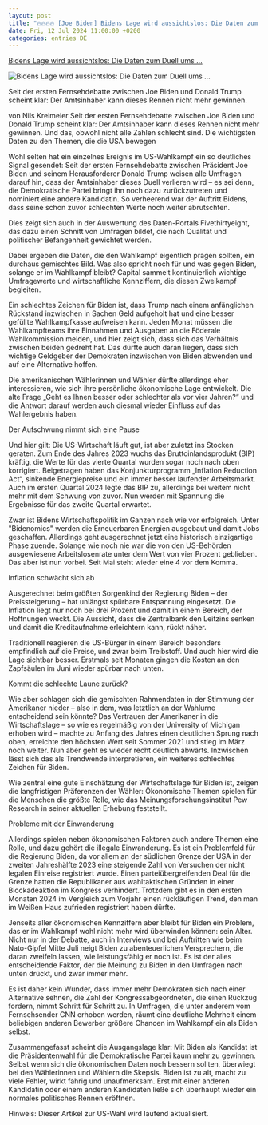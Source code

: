 ```yaml
---
layout: post
title: "🔥🔥🔥🔥 [Joe Biden] Bidens Lage wird aussichtslos: Die Daten zum Duell ums ..."
date: Fri, 12 Jul 2024 11:00:00 +0200
categories: entries DE
---
```

[Bidens Lage wird aussichtslos: Die Daten zum Duell ums ...](https://www.capital.de/wirtschaft-politik/bidens-lage-wird-aussichtslos--die-daten-zum-duell-ums-praesidentenamt-34387908.html)

![Bidens Lage wird aussichtslos: Die Daten zum Duell ums ...](https://image.capital.de/34878126/t/jJ/v2/w1440/r1.7778/-/bidennato.jpg)

Seit der ersten Fernsehdebatte zwischen Joe Biden und Donald Trump scheint klar: Der Amtsinhaber kann dieses Rennen nicht mehr gewinnen.

von Nils Kreimeier Seit der ersten Fernsehdebatte zwischen Joe Biden und Donald Trump scheint klar: Der Amtsinhaber kann dieses Rennen nicht mehr gewinnen. Und das, obwohl nicht alle Zahlen schlecht sind. Die wichtigsten Daten zu den Themen, die die USA bewegen

Wohl selten hat ein einzelnes Ereignis im US-Wahlkampf ein so deutliches Signal gesendet: Seit der ersten Fernsehdebatte zwischen Präsident Joe Biden und seinem Herausforderer Donald Trump weisen alle Umfragen darauf hin, dass der Amtsinhaber dieses Duell verlieren wird – es sei denn, die Demokratische Partei bringt ihn noch dazu zurückzutreten und nominiert eine andere Kandidatin. So verheerend war der Auftritt Bidens, dass seine schon zuvor schlechten Werte noch weiter abrutschten.

Dies zeigt sich auch in der Auswertung des Daten-Portals Fivethirtyeight, das dazu einen Schnitt von Umfragen bildet, die nach Qualität und politischer Befangenheit gewichtet werden.

Dabei ergeben die Daten, die den Wahlkampf eigentlich prägen sollten, ein durchaus gemischtes Bild. Was also spricht noch für und was gegen Biden, solange er im Wahlkampf bleibt? Capital sammelt kontinuierlich wichtige Umfragewerte und wirtschaftliche Kennziffern, die diesen Zweikampf begleiten.

Ein schlechtes Zeichen für Biden ist, dass Trump nach einem anfänglichen Rückstand inzwischen in Sachen Geld aufgeholt hat und eine besser gefüllte Wahlkampfkasse aufweisen kann. Jeden Monat müssen die Wahlkampfteams ihre Einnahmen und Ausgaben an die Föderale Wahlkommission melden, und hier zeigt sich, dass sich das Verhältnis zwischen beiden gedreht hat. Das dürfte auch daran liegen, dass sich wichtige Geldgeber der Demokraten inzwischen von Biden abwenden und auf eine Alternative hoffen.

Die amerikanischen Wählerinnen und Wähler dürfte allerdings eher interessieren, wie sich ihre persönliche ökonomische Lage entwickelt. Die alte Frage „Geht es Ihnen besser oder schlechter als vor vier Jahren?“ und die Antwort darauf werden auch diesmal wieder Einfluss auf das Wahlergebnis haben.

Der Aufschwung nimmt sich eine Pause

Und hier gilt: Die US-Wirtschaft läuft gut, ist aber zuletzt ins Stocken geraten. Zum Ende des Jahres 2023 wuchs das Bruttoinlandsprodukt (BIP) kräftig, die Werte für das vierte Quartal wurden sogar noch nach oben korrigiert. Beigetragen haben das Konjunkturprogramm „Inflation Reduction Act“, sinkende Energiepreise und ein immer besser laufender Arbeitsmarkt. Auch im ersten Quartal 2024 legte das BIP zu, allerdings bei weitem nicht mehr mit dem Schwung von zuvor. Nun werden mit Spannung die Ergebnisse für das zweite Quartal erwartet.

Zwar ist Bidens Wirtschaftspolitik im Ganzen nach wie vor erfolgreich. Unter "Bidenomics" werden die Erneuerbaren Energien ausgebaut und damit Jobs geschaffen. Allerdings geht ausgerechnet jetzt eine historisch einzigartige Phase zuende. Solange wie noch nie war die von den US-Behörden ausgewiesene Arbeitslosenrate unter dem Wert von vier Prozent geblieben. Das aber ist nun vorbei. Seit Mai steht wieder eine 4 vor dem Komma.

Inflation schwächt sich ab

Ausgerechnet beim größten Sorgenkind der Regierung Biden – der Preissteigerung – hat unlängst spürbare Entspannung eingesetzt. Die Inflation liegt nur noch bei drei Prozent und damit in einem Bereich, der Hoffnungen weckt. Die Aussicht, dass die Zentralbank den Leitzins senken und damit die Kreditaufnahme erleichtern kann, rückt näher.

Traditionell reagieren die US-Bürger in einem Bereich besonders empfindlich auf die Preise, und zwar beim Treibstoff. Und auch hier wird die Lage sichtbar besser. Erstmals seit Monaten gingen die Kosten an den Zapfsäulen im Juni wieder spürbar nach unten.

Kommt die schlechte Laune zurück?

Wie aber schlagen sich die gemischten Rahmendaten in der Stimmung der Amerikaner nieder – also in dem, was letztlich an der Wahlurne entscheidend sein könnte? Das Vertrauen der Amerikaner in die Wirtschaftslage – so wie es regelmäßig von der University of Michigan erhoben wird – machte zu Anfang des Jahres einen deutlichen Sprung nach oben, erreichte den höchsten Wert seit Sommer 2021 und stieg im März noch weiter. Nun aber geht es wieder recht deutlich abwärts. Inzwischen lässt sich das als Trendwende interpretieren, ein weiteres schlechtes Zeichen für Biden.

Wie zentral eine gute Einschätzung der Wirtschaftslage für Biden ist, zeigen die langfristigen Präferenzen der Wähler: Ökonomische Themen spielen für die Menschen die größte Rolle, wie das Meinungsforschungsinstitut Pew Research in seiner aktuellen Erhebung feststellt.

Probleme mit der Einwanderung

Allerdings spielen neben ökonomischen Faktoren auch andere Themen eine Rolle, und dazu gehört die illegale Einwanderung. Es ist ein Problemfeld für die Regierung Biden, da vor allem an der südlichen Grenze der USA in der zweiten Jahreshälfte 2023 eine steigende Zahl von Versuchen der nicht legalen Einreise registriert wurde. Einen parteiübergreifenden Deal für die Grenze hatten die Republikaner aus wahltaktischen Gründen in einer Blockadeaktion im Kongress verhindert. Trotzdem gibt es in den ersten Monaten 2024 im Vergleich zum Vorjahr einen rückläufigen Trend, den man im Weißen Haus zufrieden registriert haben dürfte.

Jenseits aller ökonomischen Kennziffern aber bleibt für Biden ein Problem, das er im Wahlkampf wohl nicht mehr wird überwinden können: sein Alter. Nicht nur in der Debatte, auch in Interviews und bei Auftritten wie beim Nato-Gipfel Mitte Juli neigt Biden zu abenteuerlichen Versprechern, die daran zweifeln lassen, wie leistungsfähig er noch ist. Es ist der alles entscheidende Faktor, der die Meinung zu Biden in den Umfragen nach unten drückt, und zwar immer mehr.

Es ist daher kein Wunder, dass immer mehr Demokraten sich nach einer Alternative sehnen, die Zahl der Kongressabgeordneten, die einen Rückzug fordern, nimmt Schritt für Schritt zu. In Umfragen, die unter anderem vom Fernsehsender CNN erhoben werden, räumt eine deutliche Mehrheit einem beliebigen anderen Bewerber größere Chancen im Wahlkampf ein als Biden selbst.

Zusammengefasst scheint die Ausgangslage klar: Mit Biden als Kandidat ist die Präsidentenwahl für die Demokratische Partei kaum mehr zu gewinnen. Selbst wenn sich die ökonomischen Daten noch bessern sollten, überwiegt bei den Wählerinnen und Wählern die Skepsis. Biden ist zu alt, macht zu viele Fehler, wirkt fahrig und unaufmerksam. Erst mit einer anderen Kandidatin oder einem anderen Kandidaten ließe sich überhaupt wieder ein normales politisches Rennen eröffnen.

Hinweis: Dieser Artikel zur US-Wahl wird laufend aktualisiert.

